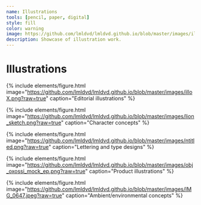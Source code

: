 ```yaml
---
name: Illustrations
tools: [pencil, paper, digital]
style: fill
color: warning
image: https://github.com/lmldvd/lmldvd.github.io/blob/master/images/ill-05.png?raw=true
description: Showcase of illustration work.
---
```


# Illustrations

{% include elements/figure.html image="https://github.com/lmldvd/lmldvd.github.io/blob/master/images/illoX.png?raw=true" caption="Editorial illustrations" %}

{% include elements/figure.html image="https://github.com/lmldvd/lmldvd.github.io/blob/master/images/lion_sketch.png?raw=true" caption="Character concepts" %}

{% include elements/figure.html image="https://github.com/lmldvd/lmldvd.github.io/blob/master/images/ntitled.png?raw=true" caption="Lettering and type designs"  %}

{% include elements/figure.html image="https://github.com/lmldvd/lmldvd.github.io/blob/master/images/obj_oxossi_mock_ep.png?raw=true" caption="Product illustrations" %}

{% include elements/figure.html image="https://github.com/lmldvd/lmldvd.github.io/blob/master/images/IMG_0647.jpeg?raw=true" caption="Ambient/environmental concepts" %}

